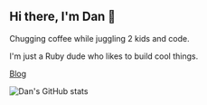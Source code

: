 ## Hi there, I'm Dan 👋
Chugging coffee while juggling 2 kids and code. 

I'm just a Ruby dude who likes to build cool things.

[Blog](https://danbradbury.net)

![Dan's GitHub stats](https://github-readme-stats.vercel.app/api?username=DanBradbury&show_icons=true&theme=radical)
